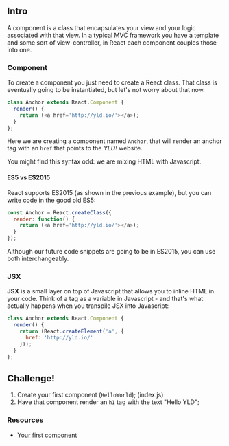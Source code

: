 ## Intro

A component is a class that encapsulates your view and your logic associated with that view. In a typical MVC framework you have a template and some sort of view-controller, in React each component couples those into one.

### Component

To create a component you just need to create a React class. That class is eventually going to be instantiated, but let's not worry about that now.

```javascript
class Anchor extends React.Component {
  render() {
    return (<a href='http://yld.io/'></a>);
  }
};
```

Here we are creating a component named `Anchor`, that will render an anchor tag with an `href` that points to the *YLD!* website.

You might find this syntax odd: we are mixing HTML with Javascript.

#### ES5 vs ES2015

React supports ES2015 (as shown in the previous example), but you can write code in the good old ES5:

```js
const Anchor = React.createClass({
  render: function() {
    return (<a href='http://yld.io/'></a>);
  }
});
```

Although our future code snippets are going to be in ES2015, you can use both interchangeably. 

### JSX

**JSX** is a small layer on top of Javascript that allows you to inline HTML in your code. Think of a tag as a variable in Javascript - and that's what actually happens when you transpile JSX into Javascript:

```javascript
class Anchor extends React.Component {
  render() {
    return (React.createElement('a', {
      href: 'http://yld.io/'
    }));
  }
};
```

## Challenge!

 1. Create your first component (`HelloWorld`); (index.js)
 2. Have that component render an `h1` tag with the text "Hello YLD";

### Resources

 * [Your first component](https://facebook.github.io/react/docs/tutorial.html#your-first-component)
